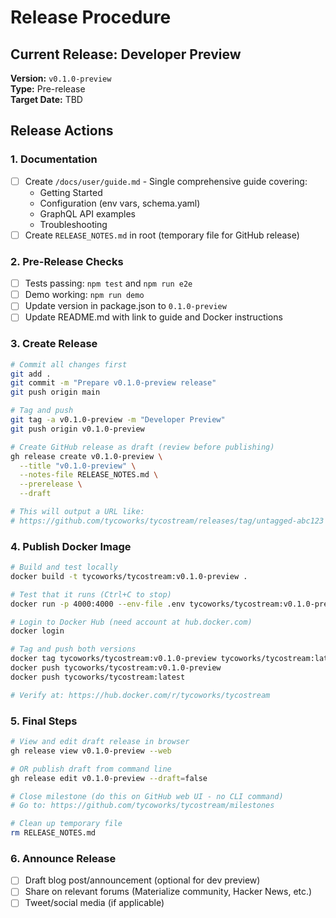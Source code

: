 # Release Procedure

## Current Release: Developer Preview
**Version:** `v0.1.0-preview`  
**Type:** Pre-release  
**Target Date:** TBD

## Release Actions

### 1. Documentation
- [ ] Create `/docs/user/guide.md` - Single comprehensive guide covering:
  - Getting Started
  - Configuration (env vars, schema.yaml)
  - GraphQL API examples
  - Troubleshooting
- [ ] Create `RELEASE_NOTES.md` in root (temporary file for GitHub release)

### 2. Pre-Release Checks
- [ ] Tests passing: `npm test` and `npm run e2e`
- [ ] Demo working: `npm run demo`
- [ ] Update version in package.json to `0.1.0-preview`
- [ ] Update README.md with link to guide and Docker instructions

### 3. Create Release
```bash
# Commit all changes first
git add .
git commit -m "Prepare v0.1.0-preview release"
git push origin main

# Tag and push
git tag -a v0.1.0-preview -m "Developer Preview"
git push origin v0.1.0-preview

# Create GitHub release as draft (review before publishing)
gh release create v0.1.0-preview \
  --title "v0.1.0-preview" \
  --notes-file RELEASE_NOTES.md \
  --prerelease \
  --draft

# This will output a URL like:
# https://github.com/tycoworks/tycostream/releases/tag/untagged-abc123
```

### 4. Publish Docker Image
```bash
# Build and test locally
docker build -t tycoworks/tycostream:v0.1.0-preview .

# Test that it runs (Ctrl+C to stop)
docker run -p 4000:4000 --env-file .env tycoworks/tycostream:v0.1.0-preview

# Login to Docker Hub (need account at hub.docker.com)
docker login

# Tag and push both versions
docker tag tycoworks/tycostream:v0.1.0-preview tycoworks/tycostream:latest
docker push tycoworks/tycostream:v0.1.0-preview
docker push tycoworks/tycostream:latest

# Verify at: https://hub.docker.com/r/tycoworks/tycostream
```

### 5. Final Steps
```bash
# View and edit draft release in browser
gh release view v0.1.0-preview --web

# OR publish draft from command line
gh release edit v0.1.0-preview --draft=false

# Close milestone (do this on GitHub web UI - no CLI command)
# Go to: https://github.com/tycoworks/tycostream/milestones

# Clean up temporary file
rm RELEASE_NOTES.md
```

### 6. Announce Release
- [ ] Draft blog post/announcement (optional for dev preview)
- [ ] Share on relevant forums (Materialize community, Hacker News, etc.)
- [ ] Tweet/social media (if applicable)